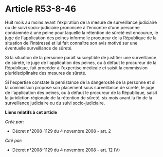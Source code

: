 # Article R53-8-46

Huit mois au moins avant l'expiration de la mesure de surveillance judiciaire ou de suivi socio-judiciaire prononcée à
l'encontre d'une personne condamnée à une peine pour laquelle la rétention de sûreté est encourue, le juge de l'application
des peines informe le procureur de la République de la situation de l'intéressé et lui fait connaître son avis motivé sur une
éventuelle surveillance de sûreté. 

Si la situation de la personne paraît susceptible de justifier une surveillance de sûreté, le juge de l'application des
peines, ou à défaut le procureur de la République, fait procéder à l'expertise médicale et saisit la commission
pluridisciplinaire des mesures de sûreté. 

Si l'expertise constate la persistance de la dangerosité de la personne et si la commission propose son placement sous
surveillance de sûreté, le juge de l'application des peines, ou à défaut le procureur de la République, saisit la juridiction
régionale de la rétention de sûreté, six mois avant la fin de la surveillance judiciaire ou du suivi socio-judiciaire.

**Liens relatifs à cet article**

_Créé par_:

  - Décret n°2008-1129 du 4 novembre 2008 - art. 2

_Cité par_:

  - Décret n°2008-1129 du 4 novembre 2008 - art. 12 (V)
